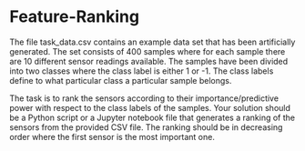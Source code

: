 # Feature-Ranking

The file task_data.csv contains an example data set that has been artificially generated. The set consists of 400 samples where for each sample there are 10
different sensor readings available. The samples have been divided into two classes where the class label is either 1 or -1. The class labels define to what
particular class a particular sample belongs. 

The task is to rank the sensors according to their importance/predictive power with respect to the class labels of the samples. Your solution should be a
Python script or a Jupyter notebook file that generates a ranking of the sensors from the provided CSV file. The ranking should be in decreasing order where the
first sensor is the most important one.
